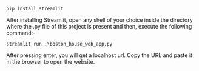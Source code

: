 ```
pip install streamlit
```
After installing Streamlit, open any shell of your choice inside the directory where the .py file of this project is present and then, execute the following command:-
```
streamlit run .\boston_house_web_app.py
```
After pressing enter, you will get a localhost url. Copy the URL and paste it in the browser to open the website.
